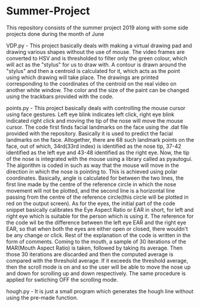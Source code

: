 # Summer-Project
This repository consists of the summer project 2019 along with some side projects done during the month of June

VDP.py - This project basically deals with making a virtual drawing pad and drawing various shapes without the use of mouse. The video frames are converted to HSV and is thresholded to filter only the green colour, which will act as the "stylus" for us to draw with. A contour is drawn around the "stylus" and then a centroid is calculated for it, which acts as the point using which drawing will take place. The drawings are printed corresponding to the coordinates of the centroid on the real video on another white window. The color and the size of the paint can be changed using the trackbars provided with the code.

points.py - This project basically deals with controlling the mouse cursor using face gestures. Left eye blink indicates left click, right eye blink indicated right click and moving the tip of the nose will move the mouse cursor. The code first finds facial landmarks on the face using the .dat file provided with the repository. Basically it is used to predict the facial landmarks on the face. Altogether, there are 68 such landmark points on the face, out of which, 34rd(33rd index) is identified as the nose tip, 37-42 identified as the left eye and 43-48 identified as the right eye. Now, the tip of the nose is integrated with the mouse using a library called as pyautogui. The algorithm is coded in such as way that the mouse will move in the direction in which the nose is pointing to. This is achieved using polar coordinates. Basically, angle is calculated for between the two lines, the first line made by the centre of the reference circle in which the nose movement will not be plotted, and the second line is a horizontal line passing from the centre of the reference circle(this circle will be plotted in red on the output screen). 
As for the eyes, the initial part of the code snippet basically calibrates the Eye Aspect Ratio or EAR in short, for left and right eye which is suitable for the person which is using it. The reference for the code wil be the difference between the left eye EAR and the right eye EAR, so that when both the eyes are either open or closed, there wouldn't be any change or click. Rest of the explanation of the code is written in the form of comments.
Coming to the mouth, a sample of 30 iterations of the MAR(Mouth Aspect Ratio) is taken, followed by taking its average. Then those 30 iterations are discarded and then the computed average is compared with the threshold average. If it exceeds the threshold average, then the scroll mode is on and so the user will be able to move the nose up and down for scrolling up and down respectively. The same procedure is applied for swtiching OFF the scrolling mode. 

hough.py - It is just a small program which generates the hough line without using the pre-made function. 
